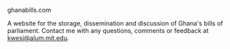 ghanabills.com

A website for the storage, dissemination and discussion of Ghana's bills of parliament. Contact me with any questions, comments or feedback at kwesi@alum.mit.edu.


